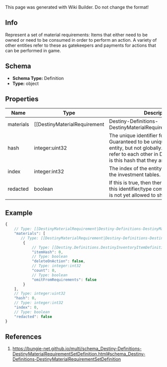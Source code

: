 <span class="wiki-builder">This page was generated with Wiki Builder. Do not change the format!</span>

## Info
Represent a set of material requirements: Items that either need to be owned or need to be consumed in order to perform an action. A variety of other entities refer to these as gatekeepers and payments for actions that can be performed in game.

## Schema
* **Schema Type:** Definition
* **Type:** object

## Properties
Name | Type | Description
---- | ---- | -----------
materials | [[DestinyMaterialRequirement|Destiny-Definitions-DestinyMaterialRequirement]]:Definition[] | The list of all materials that are required.
hash | integer:uint32 | The unique identifier for this entity. Guaranteed to be unique for the type of entity, but not globally. When entities refer to each other in Destiny content, it is this hash that they are referring to.
index | integer:int32 | The index of the entity as it was found in the investment tables.
redacted | boolean | If this is true, then there is an entity with this identifier/type combination, but BNet is not yet allowed to show it. Sorry!

## Example
```javascript
{
    // Type: [[DestinyMaterialRequirement|Destiny-Definitions-DestinyMaterialRequirement]]:Definition[]
    "materials": [
       // Type: [[DestinyMaterialRequirement|Destiny-Definitions-DestinyMaterialRequirement]]:Definition
        {
            // Type: [[Destiny.Definitions.DestinyInventoryItemDefinition|Destiny-Definitions-DestinyInventoryItemDefinition]]:integer:uint32
            "itemHash": 0,
            // Type: boolean
            "deleteOnAction": false,
            // Type: integer:int32
            "count": 0,
            // Type: boolean
            "omitFromRequirements": false
        }
    ],
    // Type: integer:uint32
    "hash": 0,
    // Type: integer:int32
    "index": 0,
    // Type: boolean
    "redacted": false
}

```

## References
1. https://bungie-net.github.io/multi/schema_Destiny-Definitions-DestinyMaterialRequirementSetDefinition.html#schema_Destiny-Definitions-DestinyMaterialRequirementSetDefinition
